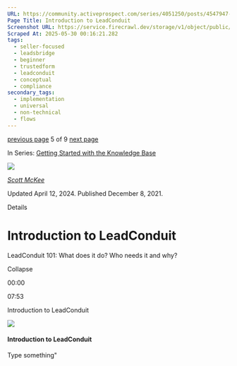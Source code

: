 ```yaml
---
URL: https://community.activeprospect.com/series/4051250/posts/4547947-introduction-to-leadconduit
Page Title: Introduction to LeadConduit
Screenshot URL: https://service.firecrawl.dev/storage/v1/object/public/media/screenshot-1c5339fa-e027-4491-b30c-54eba9b3160b.png
Scraped At: 2025-05-30 00:16:21.282
tags:
  - seller-focused
  - leadsbridge
  - beginner
  - trustedform
  - leadconduit
  - conceptual
  - compliance
secondary_tags:
  - implementation
  - universal
  - non-technical
  - flows
---
```


[previous page](https://community.activeprospect.com/series/4051250/posts/4886991-introduction-to-trustedform) 5 of 9 [next page](https://community.activeprospect.com/series/4051250/posts/5070196-what-is-leadsbridge)

In Series: [Getting Started with the Knowledge Base](https://community.activeprospect.com/series/4051250-getting-started-with-the-knowledge-base)

[![](https://content1.bloomfire.com/avatars/users/1317000/thumb/thumbnail.png?f=1617311121&Expires=1748567754&Signature=Yzv0NpfZyLplIIn9CiaF4khFNixGrcpyN53uDxTf0t6CL06vs-4feneAiVKWaGNTjp9ok9dhbSo2OXi2SN0eiE6iW7iGFXklXaTtKiz1Dowj4a33SQGXaDdEY-vURDtFLowCHSZ8G9C1HCRsw8GDGlFBS6UkDbbXn4l4T1PhbfRDrIbLMDAgKcuOAwba2h0CvtanFmpSa8x0jg4lYZ~J6l9lg1ohQw6VhKAW9fvCrxmEOcfC-0nB0E7n4MvffHwG4e8W6yDrsNjI5DNhIoTRS4u63jCjP8NwM5fWzzACNk3~WTBE0r9QzHPlirbO0zXyg7GMptwkb5kmJAB-2-cQfA__&Key-Pair-Id=APKAIDFCFZ2UHE5LPIUA)](https://community.activeprospect.com/memberships/7557680-scott-mckee)

[_Scott McKee_](https://community.activeprospect.com/memberships/7557680-scott-mckee)

Updated April 12, 2024. Published December 8, 2021.

Details

# Introduction to LeadConduit

LeadConduit 101: What does it do? Who needs it and why?

Collapse

00:00

07:53

Introduction to LeadConduit

![](https://content3.bloomfire.com/thumbnails/contents/002/895/923/_270x180.png?f=1632936371&Expires=1748567774&Signature=tB-UloDLJYXYdgbla4DJhK3XOzn2oczfXFrVaFyYUd~H7zQi6Y3p2HCV9fS~rJGt0DVi9qKupsVPtCyU-g-JtUgZBewG6HEYsISX0PGh60fFhWJBkEP9grTLi7FLz8LfAW-3VDTPfAfhJuWeyvr66sFA9nyDDWo8bIk9joxfDIDN1yHntRAauRHHGbTVOjZz6uZeiCqlefLBg2ooMXuL0j8AWK6Y8zKudGoLpLadtzjo3zBNM0-7UwN5vjOTSBntptZFJV8bD55JdCpncAJ57Df9XWb6guU7ZVrEklZxgo4AzEpgK2Z-4yLvm-650O8u1Cq0FSe3spU0LhN7eNFMmA__&Key-Pair-Id=APKAIDFCFZ2UHE5LPIUA)

#### Introduction to LeadConduit

Type something"

